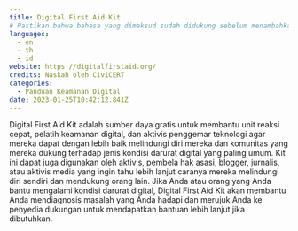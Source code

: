 ```yaml
---
title: Digital First Aid Kit
# Pastikan bahwa bahasa yang dimaksud sudah didukung sebelum menambahkan kode ISO 639-1 nya di sini. tanpa kode negara, mis. ms dan bukannya ms_MY.
languages:
  - en
  - th
  - id
website: https://digitalfirstaid.org/
credits: Naskah oleh CiviCERT
categories:
  - Panduan Keamanan Digital
date: 2023-01-25T10:42:12.841Z
---
```

Digital First Aid Kit adalah sumber daya gratis untuk membantu unit reaksi cepat, pelatih keamanan digital, dan aktivis penggemar teknologi agar mereka dapat dengan lebih baik melindungi diri mereka dan komunitas yang mereka dukung terhadap jenis kondisi darurat digital yang paling umum. Kit ini dapat juga digunakan oleh aktivis, pembela hak asasi, blogger, jurnalis, atau aktivis media yang ingin tahu lebih lanjut caranya mereka melindungi diri sendiri dan mendukung orang lain. Jika Anda atau orang yang Anda bantu mengalami kondisi darurat digital, Digital First Aid Kit akan membantu Anda mendiagnosis masalah yang Anda hadapi dan merujuk Anda ke penyedia dukungan untuk mendapatkan bantuan lebih lanjut jika dibutuhkan.
